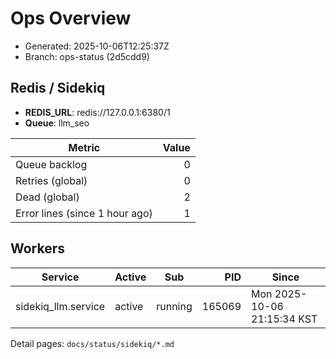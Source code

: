 # Ops Overview

- Generated: 2025-10-06T12:25:37Z
- Branch: ops-status (2d5cdd9)

## Redis / Sidekiq
- **REDIS_URL**: redis://127.0.0.1:6380/1
- **Queue**: llm_seo

| Metric | Value |
|---|---:|
| Queue backlog | 0 |
| Retries (global) | 0 |
| Dead (global) | 2 |
| Error lines (since 1 hour ago) | 1 |

## Workers
| Service | Active | Sub | PID | Since |
|---|---|---|---:|---|
| sidekiq_llm.service | active | running | 165069 | Mon 2025-10-06 21:15:34 KST |

Detail pages: `docs/status/sidekiq/*.md`
